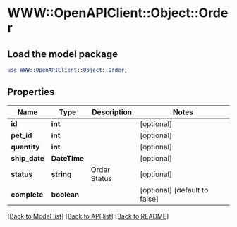 # WWW::OpenAPIClient::Object::Order

## Load the model package
```perl
use WWW::OpenAPIClient::Object::Order;
```

## Properties
Name | Type | Description | Notes
------------ | ------------- | ------------- | -------------
**id** | **int** |  | [optional] 
**pet_id** | **int** |  | [optional] 
**quantity** | **int** |  | [optional] 
**ship_date** | **DateTime** |  | [optional] 
**status** | **string** | Order Status | [optional] 
**complete** | **boolean** |  | [optional] [default to false]

[[Back to Model list]](../README.md#documentation-for-models) [[Back to API list]](../README.md#documentation-for-api-endpoints) [[Back to README]](../README.md)


